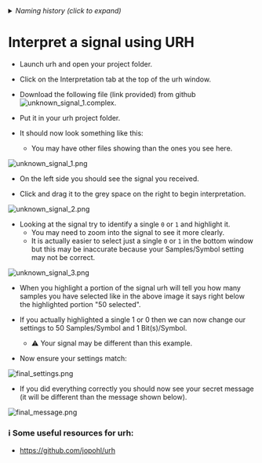 
<details><summary><i>Naming history (click to expand)</i></summary>
<pre>
2023 May 22: 040_Analyze_unknown_signal.md
</pre>
</details>

# Interpret a signal using URH

- Launch urh and open your project folder.

- Click on the Interpretation tab at the top of the urh window.

- Download the following file (link provided) from github ![unknown_signal_1.complex](https://github.com/python-can-define-radio/sdr-course/blob/main/classroom_activities/Ch04_Analyzing_Signals_URH/unknown_signal_1.complex).

- Put it in your urh project folder.

- It should now look something like this:
    - You may have other files showing than the ones you see here.

![unknown_signal_1.png](https://github.com/python-can-define-radio/sdr-course/blob/main/classroom_activities/Chx_Misc/Images/unknown_signal_1.png?raw=true) 

- On the left side you should see the signal you received.

- Click and drag it to the grey space on the right to begin interpretation.

![unknown_signal_2.png](https://github.com/python-can-define-radio/sdr-course/blob/main/classroom_activities/Chx_Misc/Images/unknown_signal_2.png?raw=true) 

- Looking at the signal try to identify a single `0` or `1` and highlight it.
    - You may need to zoom into the signal to see it more clearly.
    - It is actually easier to select just a single `0` or `1` in the bottom window but this may be inaccurate because your Samples/Symbol setting may not be correct. 

![unknown_signal_3.png](https://github.com/python-can-define-radio/sdr-course/blob/main/classroom_activities/Chx_Misc/Images/unknown_signal_3.png?raw=true)

- When you highlight a portion of the signal urh will tell you how many samples you have selected like in the above image it says right below the highlighted portion "50 selected".

- If you actually highlighted a single 1 or 0 then we can now change our settings to 50 Samples/Symbol and 1 Bit(s)/Symbol.
    - ⚠️ Your signal may be different than this example.

- Now ensure your settings match:

![final_settings.png](https://github.com/python-can-define-radio/sdr-course/blob/main/classroom_activities/Chx_Misc/Images/final_settings.png?raw=true) 

- If you did everything correctly you should now see your secret message (it will be different than the message shown below).

![final_message.png](https://github.com/python-can-define-radio/sdr-course/blob/main/classroom_activities/Chx_Misc/Images/final_message.png?raw=true) 

### ℹ️ Some useful resources for urh:

- https://github.com/jopohl/urh

